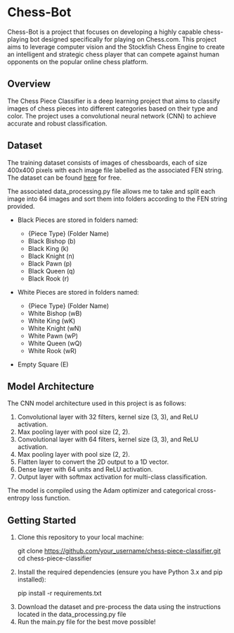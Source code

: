 # Chess-Bot
 Chess-Bot is a project that focuses on developing a highly capable chess-playing bot designed specifically for playing on Chess.com. This project aims to leverage computer vision and the Stockfish Chess Engine to create an intelligent and strategic chess player that can compete against human opponents on the popular online chess platform.

## Overview

The Chess Piece Classifier is a deep learning project that aims to classify images of chess pieces into different categories based on their type and color. The project uses a convolutional neural network (CNN) to achieve accurate and robust classification.

## Dataset

The training dataset consists of images of chessboards, each of size 400x400 pixels with each image file labelled as the associated FEN string. The dataset can be found [here](https://www.kaggle.com/datasets/koryakinp/chess-positions) for free.

The associated data_processing.py file allows me to take and split each image into 64 images and sort them into folders according to the FEN string provided.

- Black Pieces are stored in folders named:
  - {Piece Type} (Folder Name) 
  - Black Bishop (b)
  - Black King (k)
  - Black Knight (n)
  - Black Pawn (p)
  - Black Queen (q)
  - Black Rook (r)

- White Pieces are stored in folders named:
  - {Piece Type} (Folder Name)
  - White Bishop (wB)
  - White King (wK)
  - White Knight (wN)
  - White Pawn (wP)
  - White Queen (wQ)
  - White Rook (wR)

- Empty Square (E)

## Model Architecture

The CNN model architecture used in this project is as follows:

1. Convolutional layer with 32 filters, kernel size (3, 3), and ReLU activation.
2. Max pooling layer with pool size (2, 2).
3. Convolutional layer with 64 filters, kernel size (3, 3), and ReLU activation.
4. Max pooling layer with pool size (2, 2).
5. Flatten layer to convert the 2D output to a 1D vector.
6. Dense layer with 64 units and ReLU activation.
7. Output layer with softmax activation for multi-class classification.

The model is compiled using the Adam optimizer and categorical cross-entropy loss function.

## Getting Started

1. Clone this repository to your local machine:
   
&nbsp;&nbsp;&nbsp;&nbsp;&nbsp;&nbsp;git clone https://github.com/your_username/chess-piece-classifier.git
&nbsp;&nbsp;&nbsp;&nbsp;&nbsp;&nbsp;cd chess-piece-classifier

2. Install the required dependencies (ensure you have Python 3.x and pip installed):

&nbsp;&nbsp;&nbsp;&nbsp;&nbsp;&nbsp;pip install -r requirements.txt

3. Download the dataset and pre-process the data using the instructions located in the data_processing.py file
4. Run the main.py file for the best move possible!

